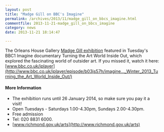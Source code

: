 ```yaml
---
layout: post
title: "Madge Gill on BBC's Imagine"
permalink: /archives/2013/11/madge_gill_on_bbcs_imagine.html
commentfile: 2013-11-21-madge_gill_on_bbcs_imagine
category: news
date: 2013-11-21 18:14:47

---
```


The Orleans House Gallery [Madge Gill exhibition](http://www.richmond.gov.uk/home/leisure_and_culture/arts/orleans_house_gallery/orleans_house_gallery_exhibitions/madge_gill.htm) featured in Tuesday's BBC1 Imagine documentary Turning the Art World Inside Out, which explored the fascinating world of outsider art. If you missed it, watch it here: [www.bbc.co.uk/iplayer](http://www.bbc.co.uk/iplayer/episode/b03js57h/imagine..._Winter_2013_Turning_the_Art_World_Inside_Out/)

#### More Information

-   The exhibition runs until 26 January 2014, so make sure you pay it a visit!
-   Open Tuesdays - Saturdays 1.00-4.30pm, Sundays 2.00-4.30pm.
-   Free admission
-   Tel: 020 8831 6000.
-   [www.richmond.gov.uk/arts](http://www.richmond.gov.uk/arts)
